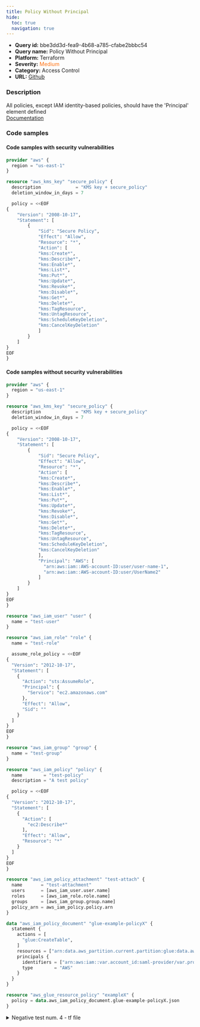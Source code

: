 ```yaml
---
title: Policy Without Principal
hide:
  toc: true
  navigation: true
---
```


<style>
  .highlight .hll {
    background-color: #ff171742;
  }
  .md-content {
    max-width: 1100px;
    margin: 0 auto;
  }
</style>

-   **Query id:** bbe3dd3d-fea9-4b68-a785-cfabe2bbbc54
-   **Query name:** Policy Without Principal
-   **Platform:** Terraform
-   **Severity:** <span style="color:#ff7213">Medium</span>
-   **Category:** Access Control
-   **URL:** [Github](https://github.com/Checkmarx/kics/tree/master/assets/queries/terraform/aws/policy_without_principal)

### Description
All policies, except IAM identity-based policies, should have the 'Principal' element defined<br>
[Documentation](https://docs.aws.amazon.com/IAM/latest/UserGuide/reference_policies_elements_principal.html)

### Code samples
#### Code samples with security vulnerabilities
```tf title="Positive test num. 1 - tf file" hl_lines="9"
provider "aws" {
  region = "us-east-1"
}

resource "aws_kms_key" "secure_policy" {
  description             = "KMS key + secure_policy"
  deletion_window_in_days = 7

  policy = <<EOF
{
    "Version": "2008-10-17",
    "Statement": [
        {
            "Sid": "Secure Policy",
            "Effect": "Allow",
            "Resource": "*",
            "Action": [
            "kms:Create*",
            "kms:Describe*",
            "kms:Enable*",
            "kms:List*",
            "kms:Put*",
            "kms:Update*",
            "kms:Revoke*",
            "kms:Disable*",
            "kms:Get*",
            "kms:Delete*",
            "kms:TagResource",
            "kms:UntagResource",
            "kms:ScheduleKeyDeletion",
            "kms:CancelKeyDeletion"
            ]
        }
    ]
}
EOF
}

```


#### Code samples without security vulnerabilities
```tf title="Negative test num. 1 - tf file"
provider "aws" {
  region = "us-east-1"
}

resource "aws_kms_key" "secure_policy" {
  description             = "KMS key + secure_policy"
  deletion_window_in_days = 7

  policy = <<EOF
{
    "Version": "2008-10-17",
    "Statement": [
        {
            "Sid": "Secure Policy",
            "Effect": "Allow",
            "Resource": "*",
            "Action": [
            "kms:Create*",
            "kms:Describe*",
            "kms:Enable*",
            "kms:List*",
            "kms:Put*",
            "kms:Update*",
            "kms:Revoke*",
            "kms:Disable*",
            "kms:Get*",
            "kms:Delete*",
            "kms:TagResource",
            "kms:UntagResource",
            "kms:ScheduleKeyDeletion",
            "kms:CancelKeyDeletion"
            ],
            "Principal": "AWS": [
              "arn:aws:iam::AWS-account-ID:user/user-name-1",
              "arn:aws:iam::AWS-account-ID:user/UserName2"
            ]
        }
    ]
}
EOF
}

```
```tf title="Negative test num. 2 - tf file"
resource "aws_iam_user" "user" {
  name = "test-user"
}

resource "aws_iam_role" "role" {
  name = "test-role"

  assume_role_policy = <<EOF
{
  "Version": "2012-10-17",
  "Statement": [
    {
      "Action": "sts:AssumeRole",
      "Principal": {
        "Service": "ec2.amazonaws.com"
      },
      "Effect": "Allow",
      "Sid": ""
    }
  ]
}
EOF
}

resource "aws_iam_group" "group" {
  name = "test-group"
}

resource "aws_iam_policy" "policy" {
  name        = "test-policy"
  description = "A test policy"

  policy = <<EOF
{
  "Version": "2012-10-17",
  "Statement": [
    {
      "Action": [
        "ec2:Describe*"
      ],
      "Effect": "Allow",
      "Resource": "*"
    }
  ]
}
EOF
}

resource "aws_iam_policy_attachment" "test-attach" {
  name       = "test-attachment"
  users      = [aws_iam_user.user.name]
  roles      = [aws_iam_role.role.name]
  groups     = [aws_iam_group.group.name]
  policy_arn = aws_iam_policy.policy.arn
}

```
```tf title="Negative test num. 3 - tf file"
data "aws_iam_policy_document" "glue-example-policyX" {
  statement {
    actions = [
      "glue:CreateTable",
    ]
    resources = ["arn:data.aws_partition.current.partition:glue:data.aws_region.current.name:data.aws_caller_identity.current.account_id:*"]
    principals {
      identifiers = ["arn:aws:iam::var.account_id:saml-provider/var.provider_name"]
      type        = "AWS"
    }
  }
}

resource "aws_glue_resource_policy" "exampleX" {
  policy = data.aws_iam_policy_document.glue-example-policyX.json
}

```
<details><summary>Negative test num. 4 - tf file</summary>

```tf
data "aws_iam_policy_document" "example" {
  statement {
    actions = [
      "cloudwatch:PutMetricData",
    ]

    resources = ["*"]
  }
}

data "aws_iam_policy_document" "lambda_assume" {
  statement {
    actions = [
      "sts:AssumeRole",
    ]
    principals {
      type = "Service"
      identifiers = [
        "lambda.amazonaws.com"
      ]
    }
  }
}

resource "aws_iam_role" "example" {
  name               = "example-role"
  assume_role_policy = data.aws_iam_policy_document.lambda_assume.json

  inline_policy {
    name   = "default"
    policy = data.aws_iam_policy_document.example.json
  }
}
```
</details>
